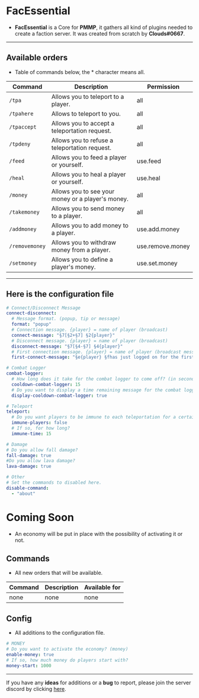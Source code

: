 FacEssential
============
* **FacEssential** is a Core for **PMMP**, it gathers all kind of plugins needed to create a faction server. It was created from scratch by **Clouds#0667**. 
---------------
Available orders 
----------------
* Table of commands below, the * character means all.

| Command        | Description                                       | Permission       |
|----------------|---------------------------------------------------|------------------|
| `/tpa`         | Allows you to teleport to a player.               | all              |
| `/tpahere`     | Allows to teleport to you.                        | all              |
| `/tpaccept`    | Allows you to accept a teleportation request.     | all              |
| `/tpdeny`      | Allows you to refuse a teleportation request.     | all              |
| `/feed`        | Allows you to feed a player or yourself.          | use.feed         |
| `/heal`        | Allows you to heal a player or yourself.          | use.heal         |
| `/money`       | Allows you to see your money or a player's money. | all              |
| `/takemoney`   | Allows you to send money to a player.             | all              |
| `/addmoney`    | Allows you to add money to a player.              | use.add.money    |
| `/removemoney` | Allows you to withdraw money from a player.       | use.remove.money |
| `/setmoney`    | Allows you to define a player's money.            | use.set.money    |
-----
Here is the configuration file
------------------------------
```yaml
# Connect/Disconnect Message
connect-disconnect:
  # Message format. (popup, tip or message)
  format: "popup"
  # Connection message. {player} = name of player (broadcast)
  connect-message: "§7[§2+§7] §2{player}"
  # Disconnect message. {player} = name of player (broadcast)
  disconnect-message: "§7[§4-§7] §4{player}"
  # First connection message. {player} = name of player (broadcast message)
  first-connect-message: "§e{player} §fhas just logged on for the first time, welcome!"

# Combat Logger
combat-logger:
  # How long does it take for the combat logger to come off? (in second)
  cooldown-combat-logger: 15
  # Do you want to display a time remaining message for the combat logger?
  display-cooldown-combat-logger: true

# Teleport
teleport:
  # Do you want players to be immune to each teleportation for a certain time?
  immune-players: false
  # If so, for how long?
  immune-time: 15

# Damage
# Do you allow fall damage?
fall-damage: true
#Do you allow lava damage?
lava-damage: true

# Other
# Set the commands to disabled here.
disable-command:
  - "about"
```
Coming Soon
===========
* An economy will be put in place with the possibility of activating it or not.

Commands
--------
* All new orders that will be available.

| Command        | Description                                       | Available for    |
|----------------|---------------------------------------------------|------------------|
| none           | none                                              | none              |

Config
------
* All additions to the configuration file.
```yaml
# MONEY
# Do you want to activate the economy? (money)
enable-money: true
# If so, how much money do players start with?
money-start: 1000
```
----------------

If you have any **ideas** for additions or a **bug** to report, please join the server discord by clicking [here](https://discord.gg/kARpD3DsdU).


